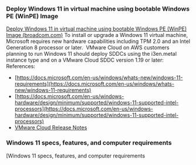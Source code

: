 
### Deploy Windows 11 in virtual machine using bootable Windows PE (WinPE) Image

[Deploy Windows 11 in virtual machine using bootable Windows PE (WinPE) Image (broadcom.com)](https://knowledge.broadcom.com/external/article?legacyId=88320)
To install or upgrade a Windows 11 virtual machine, Microsoft requires new hardware capabilities including TPM 2.0 and an Intel Generation 8 processor or later.  VMware Cloud on AWS customers planning to run Windows 11 should deploy SDDCs using the i3en.metal instance type and on a VMware Cloud SDDC version 1.19 or later:  
References:

- [https://docs.microsoft.com/en-us/windows/whats-new/windows-11-requirements](https://docs.microsoft.com/en-us/windows/whats-new/windows-11-requirements)
- [https://docs.microsoft.com/en-us/windows-hardware/design/minimum/supported/windows-11-supported-intel-processors](https://docs.microsoft.com/en-us/windows-hardware/design/minimum/supported/windows-11-supported-intel-processors)
- [VMware Cloud Release Notes](https://docs.vmware.com/en/VMware-Cloud-on-AWS/services/rn/vmware-cloud-on-aws-release-notes/index.html#What's%20New%20March%2008,%202023)

### Windows 11 specs, features, and computer requirements

[Windows 11 specs, features, and computer requirements


